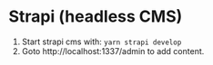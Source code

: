 # Strapi (headless CMS)

1. Start strapi cms with: `yarn strapi develop`  
2. Goto http://localhost:1337/admin  to add content.
